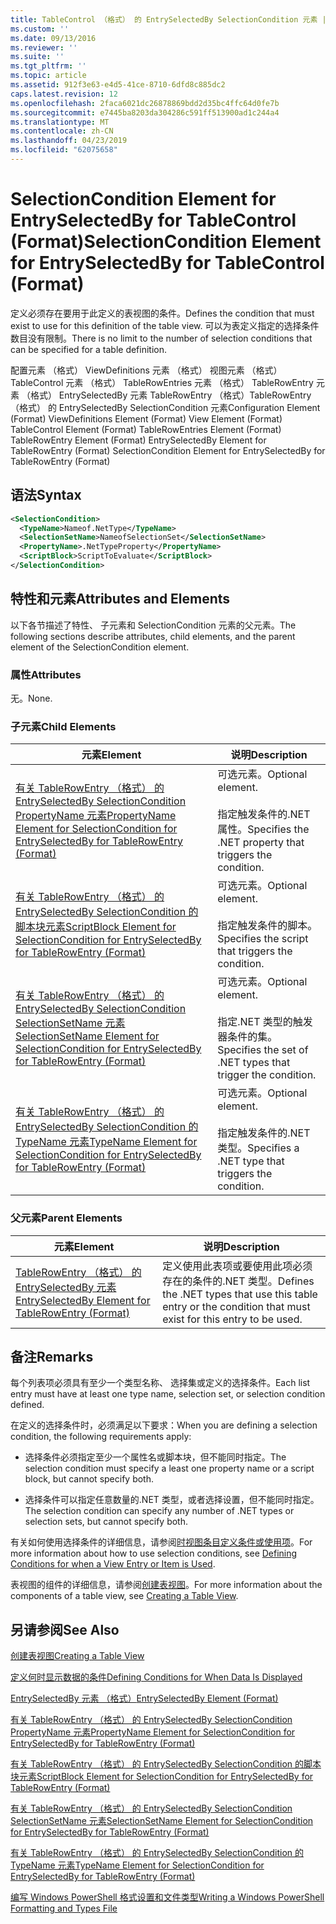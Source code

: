 ```yaml
---
title: TableControl （格式） 的 EntrySelectedBy SelectionCondition 元素 |Microsoft Docs
ms.custom: ''
ms.date: 09/13/2016
ms.reviewer: ''
ms.suite: ''
ms.tgt_pltfrm: ''
ms.topic: article
ms.assetid: 912f3e63-e4d5-41ce-8710-6dfd8c885dc2
caps.latest.revision: 12
ms.openlocfilehash: 2faca6021dc26878869bdd2d35bc4ffc64d0fe7b
ms.sourcegitcommit: e7445ba8203da304286c591ff513900ad1c244a4
ms.translationtype: MT
ms.contentlocale: zh-CN
ms.lasthandoff: 04/23/2019
ms.locfileid: "62075658"
---
```

# <a name="selectioncondition-element-for-entryselectedby-for-tablecontrol-format"></a><span data-ttu-id="a64d8-102">SelectionCondition Element for EntrySelectedBy for TableControl (Format)</span><span class="sxs-lookup"><span data-stu-id="a64d8-102">SelectionCondition Element for EntrySelectedBy for TableControl (Format)</span></span>

<span data-ttu-id="a64d8-103">定义必须存在要用于此定义的表视图的条件。</span><span class="sxs-lookup"><span data-stu-id="a64d8-103">Defines the condition that must exist to use for this definition of the table view.</span></span> <span data-ttu-id="a64d8-104">可以为表定义指定的选择条件数目没有限制。</span><span class="sxs-lookup"><span data-stu-id="a64d8-104">There is no limit to the number of selection conditions that can be specified for a table definition.</span></span>

<span data-ttu-id="a64d8-105">配置元素 （格式） ViewDefinitions 元素 （格式） 视图元素 （格式） TableControl 元素 （格式） TableRowEntries 元素 （格式） TableRowEntry 元素 （格式） EntrySelectedBy 元素 TableRowEntry （格式）TableRowEntry （格式） 的 EntrySelectedBy SelectionCondition 元素</span><span class="sxs-lookup"><span data-stu-id="a64d8-105">Configuration Element (Format) ViewDefinitions Element (Format) View Element (Format) TableControl Element (Format) TableRowEntries Element (Format) TableRowEntry Element (Format) EntrySelectedBy Element for TableRowEntry (Format) SelectionCondition Element for EntrySelectedBy for TableRowEntry (Format)</span></span>

## <a name="syntax"></a><span data-ttu-id="a64d8-106">语法</span><span class="sxs-lookup"><span data-stu-id="a64d8-106">Syntax</span></span>

```xml
<SelectionCondition>
  <TypeName>Nameof.NetType</TypeName>
  <SelectionSetName>NameofSelectionSet</SelectionSetName>
  <PropertyName>.NetTypeProperty</PropertyName>
  <ScriptBlock>ScriptToEvaluate</ScriptBlock>
</SelectionCondition>
```

## <a name="attributes-and-elements"></a><span data-ttu-id="a64d8-107">特性和元素</span><span class="sxs-lookup"><span data-stu-id="a64d8-107">Attributes and Elements</span></span>

<span data-ttu-id="a64d8-108">以下各节描述了特性、 子元素和 SelectionCondition 元素的父元素。</span><span class="sxs-lookup"><span data-stu-id="a64d8-108">The following sections describe attributes, child elements, and the parent element of the SelectionCondition element.</span></span>

### <a name="attributes"></a><span data-ttu-id="a64d8-109">属性</span><span class="sxs-lookup"><span data-stu-id="a64d8-109">Attributes</span></span>

<span data-ttu-id="a64d8-110">无。</span><span class="sxs-lookup"><span data-stu-id="a64d8-110">None.</span></span>

### <a name="child-elements"></a><span data-ttu-id="a64d8-111">子元素</span><span class="sxs-lookup"><span data-stu-id="a64d8-111">Child Elements</span></span>

|<span data-ttu-id="a64d8-112">元素</span><span class="sxs-lookup"><span data-stu-id="a64d8-112">Element</span></span>|<span data-ttu-id="a64d8-113">说明</span><span class="sxs-lookup"><span data-stu-id="a64d8-113">Description</span></span>|
|-------------|-----------------|
|[<span data-ttu-id="a64d8-114">有关 TableRowEntry （格式） 的 EntrySelectedBy SelectionCondition PropertyName 元素</span><span class="sxs-lookup"><span data-stu-id="a64d8-114">PropertyName Element for SelectionCondition for EntrySelectedBy for TableRowEntry (Format)</span></span>](./propertyname-element-for-selectioncondition-for-entryselectedby-for-tablerowentry-format.md)|<span data-ttu-id="a64d8-115">可选元素。</span><span class="sxs-lookup"><span data-stu-id="a64d8-115">Optional element.</span></span><br /><br /> <span data-ttu-id="a64d8-116">指定触发条件的.NET 属性。</span><span class="sxs-lookup"><span data-stu-id="a64d8-116">Specifies the .NET property that triggers the condition.</span></span>|
|[<span data-ttu-id="a64d8-117">有关 TableRowEntry （格式） 的 EntrySelectedBy SelectionCondition 的脚本块元素</span><span class="sxs-lookup"><span data-stu-id="a64d8-117">ScriptBlock Element for SelectionCondition for EntrySelectedBy for TableRowEntry (Format)</span></span>](./scriptblock-element-for-selectioncondition-for-entryselectedby-for-tablecontrol-format.md)|<span data-ttu-id="a64d8-118">可选元素。</span><span class="sxs-lookup"><span data-stu-id="a64d8-118">Optional element.</span></span><br /><br /> <span data-ttu-id="a64d8-119">指定触发条件的脚本。</span><span class="sxs-lookup"><span data-stu-id="a64d8-119">Specifies the script that triggers the condition.</span></span>|
|[<span data-ttu-id="a64d8-120">有关 TableRowEntry （格式） 的 EntrySelectedBy SelectionCondition SelectionSetName 元素</span><span class="sxs-lookup"><span data-stu-id="a64d8-120">SelectionSetName Element for SelectionCondition for EntrySelectedBy for TableRowEntry (Format)</span></span>](./selectionsetname-element-for-selectioncondition-for-entryselectedby-for-tablecontrol-format.md)|<span data-ttu-id="a64d8-121">可选元素。</span><span class="sxs-lookup"><span data-stu-id="a64d8-121">Optional element.</span></span><br /><br /> <span data-ttu-id="a64d8-122">指定.NET 类型的触发器条件的集。</span><span class="sxs-lookup"><span data-stu-id="a64d8-122">Specifies the set of .NET types that trigger the condition.</span></span>|
|[<span data-ttu-id="a64d8-123">有关 TableRowEntry （格式） 的 EntrySelectedBy SelectionCondition 的 TypeName 元素</span><span class="sxs-lookup"><span data-stu-id="a64d8-123">TypeName Element for SelectionCondition for EntrySelectedBy for TableRowEntry (Format)</span></span>](./typename-element-for-selectioncondition-for-entryselectedby-for-tablecontrol-format.md)|<span data-ttu-id="a64d8-124">可选元素。</span><span class="sxs-lookup"><span data-stu-id="a64d8-124">Optional element.</span></span><br /><br /> <span data-ttu-id="a64d8-125">指定触发条件的.NET 类型。</span><span class="sxs-lookup"><span data-stu-id="a64d8-125">Specifies a .NET type that triggers the condition.</span></span>|

### <a name="parent-elements"></a><span data-ttu-id="a64d8-126">父元素</span><span class="sxs-lookup"><span data-stu-id="a64d8-126">Parent Elements</span></span>

|<span data-ttu-id="a64d8-127">元素</span><span class="sxs-lookup"><span data-stu-id="a64d8-127">Element</span></span>|<span data-ttu-id="a64d8-128">说明</span><span class="sxs-lookup"><span data-stu-id="a64d8-128">Description</span></span>|
|-------------|-----------------|
|[<span data-ttu-id="a64d8-129">TableRowEntry （格式） 的 EntrySelectedBy 元素</span><span class="sxs-lookup"><span data-stu-id="a64d8-129">EntrySelectedBy Element for TableRowEntry (Format)</span></span>](./entryselectedby-element-for-tablerowentry-for-tablecontrol-format.md)|<span data-ttu-id="a64d8-130">定义使用此表项或要使用此项必须存在的条件的.NET 类型。</span><span class="sxs-lookup"><span data-stu-id="a64d8-130">Defines the .NET types that use this table entry or the condition that must exist for this entry to be used.</span></span>|

## <a name="remarks"></a><span data-ttu-id="a64d8-131">备注</span><span class="sxs-lookup"><span data-stu-id="a64d8-131">Remarks</span></span>

<span data-ttu-id="a64d8-132">每个列表项必须具有至少一个类型名称、 选择集或定义的选择条件。</span><span class="sxs-lookup"><span data-stu-id="a64d8-132">Each list entry must have at least one type name, selection set, or selection condition defined.</span></span>

<span data-ttu-id="a64d8-133">在定义的选择条件时，必须满足以下要求：</span><span class="sxs-lookup"><span data-stu-id="a64d8-133">When you are defining a selection condition, the following requirements apply:</span></span>

- <span data-ttu-id="a64d8-134">选择条件必须指定至少一个属性名或脚本块，但不能同时指定。</span><span class="sxs-lookup"><span data-stu-id="a64d8-134">The selection condition must specify a least one property name or a script block, but cannot specify both.</span></span>

- <span data-ttu-id="a64d8-135">选择条件可以指定任意数量的.NET 类型，或者选择设置，但不能同时指定。</span><span class="sxs-lookup"><span data-stu-id="a64d8-135">The selection condition can specify any number of .NET types or selection sets, but cannot specify both.</span></span>

<span data-ttu-id="a64d8-136">有关如何使用选择条件的详细信息，请参阅[时视图条目定义条件或使用项](./defining-conditions-for-displaying-data.md)。</span><span class="sxs-lookup"><span data-stu-id="a64d8-136">For more information about how to use selection conditions, see [Defining Conditions for when a View Entry or Item is Used](./defining-conditions-for-displaying-data.md).</span></span>

<span data-ttu-id="a64d8-137">表视图的组件的详细信息，请参阅[创建表视图](./creating-a-table-view.md)。</span><span class="sxs-lookup"><span data-stu-id="a64d8-137">For more information about the components of a table view, see [Creating a Table View](./creating-a-table-view.md).</span></span>

## <a name="see-also"></a><span data-ttu-id="a64d8-138">另请参阅</span><span class="sxs-lookup"><span data-stu-id="a64d8-138">See Also</span></span>

[<span data-ttu-id="a64d8-139">创建表视图</span><span class="sxs-lookup"><span data-stu-id="a64d8-139">Creating a Table View</span></span>](./creating-a-table-view.md)

[<span data-ttu-id="a64d8-140">定义何时显示数据的条件</span><span class="sxs-lookup"><span data-stu-id="a64d8-140">Defining Conditions for When Data Is Displayed</span></span>](./defining-conditions-for-displaying-data.md)

[<span data-ttu-id="a64d8-141">EntrySelectedBy 元素 （格式）</span><span class="sxs-lookup"><span data-stu-id="a64d8-141">EntrySelectedBy Element (Format)</span></span>](./entryselectedby-element-for-tablerowentry-for-tablecontrol-format.md)

[<span data-ttu-id="a64d8-142">有关 TableRowEntry （格式） 的 EntrySelectedBy SelectionCondition PropertyName 元素</span><span class="sxs-lookup"><span data-stu-id="a64d8-142">PropertyName Element for SelectionCondition for EntrySelectedBy for TableRowEntry (Format)</span></span>](./propertyname-element-for-selectioncondition-for-entryselectedby-for-tablerowentry-format.md)

[<span data-ttu-id="a64d8-143">有关 TableRowEntry （格式） 的 EntrySelectedBy SelectionCondition 的脚本块元素</span><span class="sxs-lookup"><span data-stu-id="a64d8-143">ScriptBlock Element for SelectionCondition for EntrySelectedBy for TableRowEntry (Format)</span></span>](./scriptblock-element-for-selectioncondition-for-entryselectedby-for-tablecontrol-format.md)

[<span data-ttu-id="a64d8-144">有关 TableRowEntry （格式） 的 EntrySelectedBy SelectionCondition SelectionSetName 元素</span><span class="sxs-lookup"><span data-stu-id="a64d8-144">SelectionSetName Element for SelectionCondition for EntrySelectedBy for TableRowEntry (Format)</span></span>](./selectionsetname-element-for-selectioncondition-for-entryselectedby-for-tablecontrol-format.md)

[<span data-ttu-id="a64d8-145">有关 TableRowEntry （格式） 的 EntrySelectedBy SelectionCondition 的 TypeName 元素</span><span class="sxs-lookup"><span data-stu-id="a64d8-145">TypeName Element for SelectionCondition for EntrySelectedBy for TableRowEntry (Format)</span></span>](./typename-element-for-selectioncondition-for-entryselectedby-for-tablecontrol-format.md)

[<span data-ttu-id="a64d8-146">编写 Windows PowerShell 格式设置和文件类型</span><span class="sxs-lookup"><span data-stu-id="a64d8-146">Writing a Windows PowerShell Formatting and Types File</span></span>](./writing-a-powershell-formatting-file.md)

